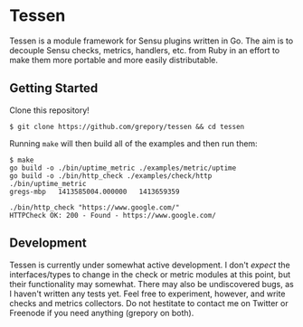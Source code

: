 # Tessen

Tessen is a module framework for Sensu plugins written in Go. The aim is to
decouple Sensu checks, metrics, handlers, etc. from Ruby in an effort to make
them more portable and more easily distributable.

## Getting Started

Clone this repository!

```
$ git clone https://github.com/grepory/tessen && cd tessen
```

Running `make` will then build all of the examples and then run them:

```
$ make
go build -o ./bin/uptime_metric ./examples/metric/uptime
go build -o ./bin/http_check ./examples/check/http
./bin/uptime_metric
gregs-mbp	1413585004.000000	1413659359

./bin/http_check "https://www.google.com/"
HTTPCheck OK: 200 - Found - https://www.google.com/
```

## Development

Tessen is currently under somewhat active development. I don't _expect_ the
interfaces/types to change in the check or metric modules at this point, but
their functionality may somewhat. There may also be undiscovered bugs, as I
haven't written any tests yet. Feel free to experiment, however, and write
checks and metrics collectors. Do not hestitate to contact me on Twitter or
Freenode if you need anything (grepory on both).
